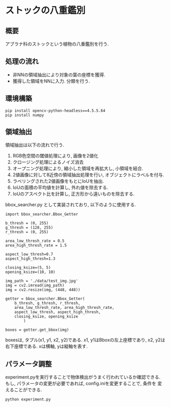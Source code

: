 # ストックの八重鑑別
## 概要
アブラナ科のストックという植物の八重鑑別を行う.  

## 処理の流れ
- 非NNの領域抽出により対象の葉の座標を獲得. 
- 獲得した領域をNNに入力. 分類を行う. 

## 環境構築
```
pip install opencv-python-headless==4.5.5.64
pip install numpy
```

## 領域抽出
領域抽出は以下の流れで行う. 
1. RGB色空間の閾値処理により, 画像を2値化
2. クロージング処理によるノイズ消去
3. オープニング処理により, 縮小した領域を再拡大し, 小領域を結合. 
4. 2値画像に対して8近傍の領域抽出処理を行い, オブジェクトにラベルを付与. 
5. ラベリングされた2値画像をもとにIoUを抽出.
6. IoUの面積の平均値を計算し, 外れ値を除去する. 
7. IoUのアスペクト比を計算し, 正方形から遠いものを除去する. 

bbox_searcher.py として実装されており, 以下のように使用する. 

```
import bbox_searcher.Bbox_Getter

b_thresh = (0, 255)
g_thresh = (128, 255)
r_thresh = (0, 255)

area_low_thresh_rate = 0.5
area_high_thresh_rate = 1.5

aspect_low_thresh=0.7
aspect_high_thresh=1.3

closing_ksize=(5, 5)
opening_ksize=(10, 10)

img_path = './data/test_img.jpg'
img = cv2.imread(img_path)
img = cv2.resize(img, (448, 448))

getter = bbox_searcher.Bbox_Getter(
    b_thresh, g_thresh, r_thresh,
    area_low_thresh_rate, area_high_thresh_rate,
    aspect_low_thresh, aspect_high_thresh,
    closing_ksize, opening_ksize
        )

boxes = getter.get_bbox(img)
```
boxesは, タプル(x1, y1, x2, y2)である. x1, y1はBboxの左上座標であり, 
x2, y2は右下座標である. xは横軸, yは縦軸を表す. 

## パラメータ調整
experiment.pyを実行することで物体検出がうまく行われているか確認できる.
もし, パラメータの変更が必要であれば, config.iniを変更することで, 条件を
変えることができる.

```
python experiment.py
```